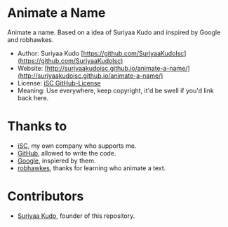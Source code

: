 Animate a Name
==============

Animate a name. Based on a idea of Suriyaa Kudo and inspired by Google and robhawkes.

* Author: Suriyaa Kudo [https://github.com/SuriyaaKudoIsc](https://github.com/SuriyaaKudoIsc)
* Website: [http://suriyaakudoisc.github.io/animate-a-name/](http://suriyaakudoisc.github.io/animate-a-name/)
* License: [iSC GitHub-License](http://license.isc/github/author)
* Meaning: Use everywhere, keep copyright, it'd be swell if you'd link back here.


Thanks to
==============

* [iSC](http://isc.isc), my own company who supports me.
* [GitHub](https://github.com/), allowed to write the code.
* [Google](https://google.com/), inspiered by them.
* [robhawkes](https://github.com/robhawkes), thanks for learning who animate a text.


Contributors
==============

* [Suriyaa Kudo](https://github.com/SuriyaaKudoIsc), founder of this repository.
